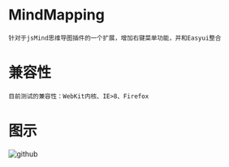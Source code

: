 # MindMapping

    针对于jsMind思维导图插件的一个扩展，增加右键菜单功能，并和Easyui整合

# 兼容性

    目前测试的兼容性：WebKit内核、IE>8、Firefox

# 图示

![github](2.png)
